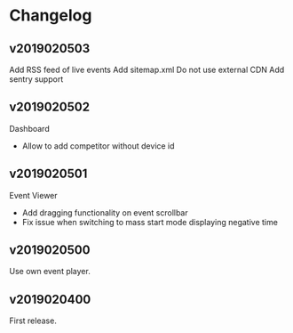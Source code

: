 Changelog
=========


v2019020503
-----------

Add RSS feed of live events
Add sitemap.xml
Do not use external CDN
Add sentry support


v2019020502
-----------

Dashboard
- Allow to add competitor without device id


v2019020501
-----------

Event Viewer
- Add dragging functionality on event scrollbar
- Fix issue when switching to mass start mode displaying negative time

v2019020500
-----------

Use own event player.


v2019020400
-----------

First release.
